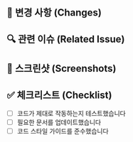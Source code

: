 ## 📝 변경 사항 (Changes)

<!-- 이 PR에서 변경한 내용을 간략히 설명해 주세요 -->

## 🔍 관련 이슈 (Related Issue)

<!-- 이 PR과 관련된 이슈가 있다면 연결해 주세요 (예: #123) -->
<!-- 이슈가 없다면 이 섹션은 삭제해도 됩니다 -->

## 📸 스크린샷 (Screenshots)

<!-- UI 변경이 있다면 스크린샷을 추가해 주세요 -->
<!-- UI 변경이 없다면 이 섹션은 삭제해도 됩니다 -->

## ✅ 체크리스트 (Checklist)

- [ ] 코드가 제대로 작동하는지 테스트했습니다
- [ ] 필요한 문서를 업데이트했습니다
- [ ] 코드 스타일 가이드를 준수했습니다 